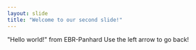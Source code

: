 ```yaml
---
layout: slide
title: "Welcome to our second slide!"
---
```

"Hello world!"
from EBR-Panhard
Use the left arrow to go back!
